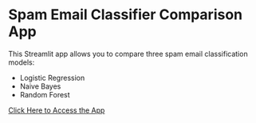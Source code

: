 # Spam Email Classifier Comparison App

This Streamlit app allows you to compare three spam email classification models:
- Logistic Regression
- Naive Bayes
- Random Forest


[Click Here to Access the App](https://spammailclassification.streamlit.app)